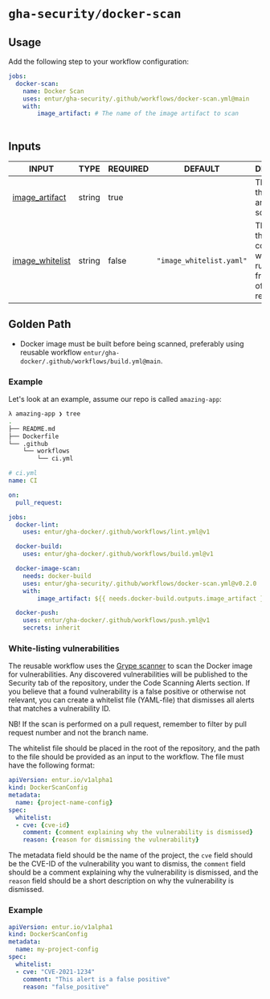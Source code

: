 # `gha-security/docker-scan`

## Usage

Add the following step to your workflow configuration:

```yml
jobs:
  docker-scan:
    name: Docker Scan
    uses: entur/gha-security/.github/workflows/docker-scan.yml@main
    with:
        image_artifact: # The name of the image artifact to scan
    
```

## Inputs

<!-- AUTO-DOC-INPUT:START - Do not remove or modify this section -->

|                                           INPUT                                           |  TYPE  | REQUIRED |    DEFAULT     |                 DESCRIPTION                  |
|-------------------------------------------------------------------------------------------|--------|----------|----------------|----------------------------------------------|
| <a name="input_image_artifact"></a>[image_artifact](#input_image_artifact)                | string |  true    |                |  The name of the image artifact to scan      |
| <a name="input_image_whitelist"></a>[image_whitelist](#input_image_whitelist) | string |  false   | `"image_whitelist.yaml"` | The path to the file <br>containing the whitelisting rules, starting <br>from the root of the <br>repository  |

<!-- AUTO-DOC-INPUT:END -->

## Golden Path

- Docker image must be built before being scanned, preferably using reusable workflow `entur/gha-docker/.github/workflows/build.yml@main`.

### Example

Let's look at an example, assume our repo is called `amazing-app`:

```sh
λ amazing-app ❯ tree
.
├── README.md
├── Dockerfile
└── .github
    └── workflows
        └── ci.yml
```

```yaml
# ci.yml
name: CI

on:
  pull_request:

jobs:
  docker-lint:
    uses: entur/gha-docker/.github/workflows/lint.yml@v1

  docker-build:
    uses: entur/gha-docker/.github/workflows/build.yml@v1

  docker-image-scan:
    needs: docker-build
    uses: entur/gha-security/.github/workflows/docker-scan.yml@v0.2.0
    with:
        image_artifact: ${{ needs.docker-build.outputs.image_artifact }}

  docker-push:
    uses: entur/gha-docker/.github/workflows/push.yml@v1
    secrets: inherit
```


### White-listing vulnerabilities
The reusable workflow uses the [Grype scanner](https://github.com/marketplace/actions/anchore-container-scan) to scan the Docker image for vulnerabilities. Any discovered vulnerabilities will be published to the Security tab of the repository, under the Code Scanning Alerts section. If you believe that a found vulnerability is a false positive or otherwise not relevant, you can create a whitelist file (YAML-file) that dismisses all alerts that matches a vulnerability ID.

NB! If the scan is performed on a pull request, remember to filter by pull request number and not the branch name. 

The whitelist file should be placed in the root of the repository, and the path to the file should be provided as an input to the workflow. The file must have the following format:

```yaml
apiVersion: entur.io/v1alpha1
kind: DockerScanConfig
metadata:
  name: {project-name-config}
spec:
  whitelist:
  - cve: {cve-id}
    comment: {comment explaining why the vulnerability is dismissed}
    reason: {reason for dismissing the vulnerability}
```
The metadata field should be the name of the project, the `cve` field should be the CVE-ID of the vulnerability you want to dismiss, the `comment` field should be a comment explaining why the vulnerability is dismissed, and the `reason` field should be a short description on why the vulnerability is dismissed.

### Example

```yaml
apiVersion: entur.io/v1alpha1
kind: DockerScanConfig
metadata:
  name: my-project-config
spec:
  whitelist:
  - cve: "CVE-2021-1234"
    comment: "This alert is a false positive"
    reason: "false_positive"
```
